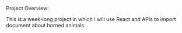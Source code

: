 Project Overview:

This is a week-long project in which I will use React and APIs to import document about horned animals.

<!-- Your Role:

Describe what you did in the project and your main contributions.

Tech Skills:

List the technologies and tools you used and your proficiency with them.

Achievements:

Highlight the project's key accomplishments and what makes it special.

Challenges and Solutions:

Mention any difficulties you faced and how you resolved them.

Show Your Work:

Share code samples or screenshots that showcase your skills.

Results:

Explain what you achieved with the project and any positive impacts.

Lessons Learned:

Discuss what you learned from the project and how it improved your skills.

Next Steps (Optional):

Mention any future plans for the project.

Contact Info:

Feel free to reach out to me on [LinkedIn](linkedin.com/in/cordeliasnape) or [Github](github.com/cordeliasnape). You can also contact me at snapecordelia@gmail.com. -->

